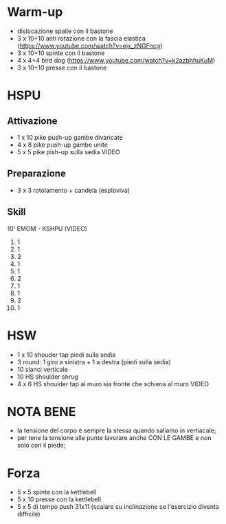 # Warm-up

 * dislocazione spalle con il bastone
 * 3 x 10+10 anti rotazione con la fascia elastica (https://www.youtube.com/watch?v=ejx_zNGFncg)
 * 3 x 10+10 spinte con il bastone
 * 4 x 4+4 bird dog (https://www.youtube.com/watch?v=k2azbhhuKuM)
 * 3 x 10+10 presse con il bastone

# HSPU

## Attivazione

 * 1 x 10 pike push-up gambe divaricate
 * 4 x 8 pike push-up gambe unite
 * 5 x 5 pike pish-up sulla sedia VIDEO

## Preparazione

 * 3 x 3 rotolamento + candela (esploviva)

## Skill

10' EMOM - KSHPU (VIDEO)

 1. 1
 2. 1
 3. 2
 4. 1
 5. 1
 6. 2
 7. 1
 8. 1
 9. 2
 10. 1

# HSW

 * 1 x 10 shouder tap piedi sulla sedia
 * 3 round: 1 giro a sinistra + 1 a destra (piedi sulla sedia)
 * 10 slanci verticale
 * 10 HS shoulder shrug 
 * 4 x 6 HS shoulder tap al muro sia fronte che schiena al muro VIDEO

# NOTA BENE

 * la tensione del corpo è sempre la stessa quando saliamo in vertiacale;
 * per tene la tensione alle punte lavorare anche CON LE GAMBE e non solo con il piede;

# Forza

 * 5 x 5 spinte con la kettlebell
 * 5 x 10 presse con la kettlebell
 * 5 x 5 di tempo push 31x11 (scalare su inclinazione se l'esercizio diventa difficile)
